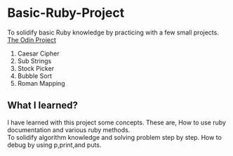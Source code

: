 # Basic-Ruby-Project

To solidify basic Ruby knowledge by practicing with a few small projects.  
[The Odin Project](https://www.theodinproject.com/paths/full-stack-ruby-on-rails/courses/ruby-programming#basic-ruby-projects)

1. Caesar Cipher
2. Sub Strings
3. Stock Picker
4. Bubble Sort
5. Roman Mapping

## What I learned?

I have learned with this project some concepts. These are, How to use ruby documentation and various ruby methods.  
To solidify algorithm knowledge and solving problem step by step.
How to debug by using p,print,and puts.
